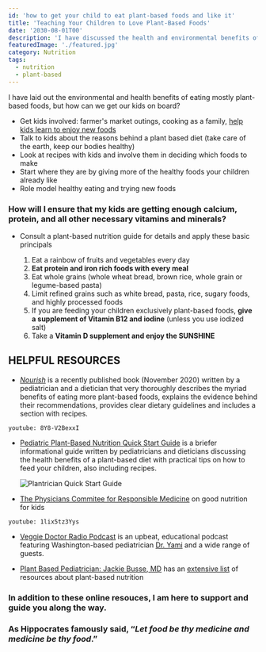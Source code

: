 ```yaml
---
id: 'how to get your child to eat plant-based foods and like it'
title: 'Teaching Your Children to Love Plant-Based Foods'
date: '2030-08-01T00'
description: 'I have discussed the health and environmental benefits of plant-based diets for kids, but what about the practical aspects? '
featuredImage: './featured.jpg'
category: Nutrition
tags:
  - nutrition
  - plant-based
---
```


I have laid out the environmental and health benefits of eating mostly plant-based foods, but how can we get our kids on board?

* Get kids involved: farmer's market outings, cooking as a family, [help kids learn to enjoy new foods](https://www.drnadiv.com/veggies/)
* Talk to kids about the reasons behind a plant based diet (take care of the earth, keep our bodies healthy)
* Look at recipes with kids and involve them in deciding which foods to make
* Start where they are by giving more of the healthy foods your children already like
* Role model healthy eating and trying new foods

### How will I ensure that my kids are getting enough calcium, protein, and all other necessary vitamins and minerals?

* Consult a plant-based nutrition guide for details and apply these basic principals

  1. Eat a rainbow of fruits and vegetables every day
  2. **Eat protein and iron rich foods with every meal**
  3. Eat whole grains (whole wheat bread, brown rice, whole grain or legume-based pasta)
  4. Limit refined grains such as white bread, pasta, rice, sugary foods, and highly processed foods
  5. If you are feeding your children exclusively plant-based foods, **give a supplement of Vitamin B12 and iodine** (unless you use iodized salt)
  6. Take a **Vitamin D supplement and enjoy the SUNSHINE**
  
  
## HELPFUL RESOURCES
  
   * [_Nourish_](https://nourishthebook.com/) is a recently published book (November 2020) written by a pediatrician and a dietician that very thoroughly describes the myriad benefits of eating more plant-based foods, explains the evidence behind their recommendations, provides clear dietary guidelines and includes a section with recipes.
   
`youtube: 8Y8-V2BexxI`
   
 * [Pediatric Plant-Based Nutrition Quick Start Guide](https://plantricianproject.org/quickstartguide) is a briefer informational guide written by pediatricians and dieticians discussing the health benefits of a plant-based diet with practical tips on how to feed your children, also including recipes. 
 
    ![Plantrician Quick Start Guide](https://plantricianproject.org/admin/resources/pediatric-qsg-w590.jpg)
 
  * [The Physicians Commitee for Responsible Medicine](https://www.pcrm.org/good-nutrition/nutrition-for-kids) on good nutrition for kids

`youtube: 1lix5tz3Yys`

 * [Veggie Doctor Radio Podcast](https://veggiedoctor.libsyn.com/) is an upbeat, educational podcast featuring Washington-based pediatrician [Dr. Yami](https://www.doctoryami.com/) and a wide range of guests. 
 
 * [Plant Based Pediatrician: Jackie Busse, MD](https://www.plantbasedpediatrician.com/) has an [extensive list](https://www.plantbasedpediatrician.com/resources-2) of resources about plant-based nutrition
 

### In addition to these online resouces, I am here to support and guide you along the way.  

### As Hippocrates famously said, “_Let food be thy medicine and medicine be thy food_.”

  
  
